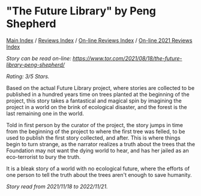# "The Future Library" by Peng Shepherd

[Main Index](../../../README.md) / [Reviews Index](../../README.md) / [On-line Reviews Index](../README.md) / [On-line 2021 Reviews Index](README.md)

*Story can be read on-line: <https://www.tor.com/2021/08/18/the-future-library-peng-shepherd/>*

*Rating: 3/5 Stars.*

Based on the actual Future Library project, where stories are collected to be published in a hundred years time on trees planted at the beginning of the project, this story takes a fantastical and magical spin by imagining the project in a world on the brink of ecological disaster, and the forest is the last remaining one in the world.

Told in first person by the curator of the project, the story jumps in time from the beginning of the project to where the first tree was felled, to be used to publish the first story collected, and after. This is where things begin to turn strange, as the narrator realizes a truth about the trees that the Foundation may not want the dying world to hear, and has her jailed as an eco-terrorist to bury the truth.

It is a bleak story of a world with no ecological future, where the efforts of one person to tell the truth about the trees aren't enough to save humanity.

*Story read from 2021/11/18 to 2022/11/21.*
